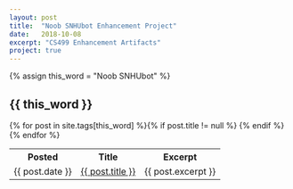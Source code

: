```yaml
---
layout: post
title:  "Noob SNHUbot Enhancement Project"
date:   2018-10-08
excerpt: "CS499 Enhancement Artifacts"
project: true
---
```


{% assign this_word = "Noob SNHUbot" %}

<article>
    <h2 id="{{ this_word }}" class="tag-heading">{{ this_word }}</h2>
    <table style="width:100%">
        <tr>
            <th>Posted</th>
            <th>Title</th>
            <th>Excerpt</th>
        </tr>
    {% for post in site.tags[this_word] %}{% if post.title != null %}
        <tr>
            <td>{{ post.date }}</td>
            <td><a href="{{ site.url }}{{ post.url }}" title="{{ post.title }}">{{ post.title }}</a></td>
            <td>{{ post.excerpt }}</td>
        </tr>
    {% endif %}{% endfor %}
    </table>
